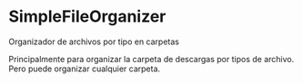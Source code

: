 # SimpleFileOrganizer
Organizador de archivos por tipo en carpetas

Principalmente para organizar la carpeta de descargas por tipos de archivo.
Pero puede organizar cualquier carpeta.
